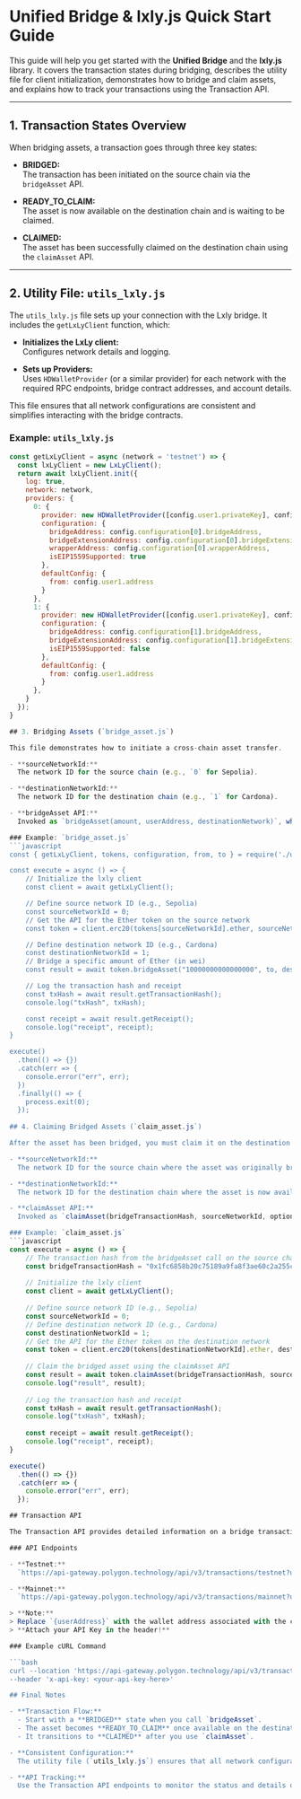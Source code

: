 # Unified Bridge & lxly.js Quick Start Guide

This guide will help you get started with the **Unified Bridge** and the **lxly.js** library. It covers the transaction states during bridging, describes the utility file for client initialization, demonstrates how to bridge and claim assets, and explains how to track your transactions using the Transaction API.

---

## 1. Transaction States Overview

When bridging assets, a transaction goes through three key states:

- **BRIDGED:**  
  The transaction has been initiated on the source chain via the `bridgeAsset` API.

- **READY_TO_CLAIM:**  
  The asset is now available on the destination chain and is waiting to be claimed.

- **CLAIMED:**  
  The asset has been successfully claimed on the destination chain using the `claimAsset` API.

---

## 2. Utility File: `utils_lxly.js`

The `utils_lxly.js` file sets up your connection with the Lxly bridge. It includes the `getLxLyClient` function, which:

- **Initializes the LxLy client:**  
  Configures network details and logging.

- **Sets up Providers:**  
  Uses `HDWalletProvider` (or a similar provider) for each network with the required RPC endpoints, bridge contract addresses, and account details.

This file ensures that all network configurations are consistent and simplifies interacting with the bridge contracts.

### Example: `utils_lxly.js`
```javascript
const getLxLyClient = async (network = 'testnet') => {
  const lxLyClient = new LxLyClient();
  return await lxLyClient.init({
    log: true,
    network: network,
    providers: {
      0: {
        provider: new HDWalletProvider([config.user1.privateKey], config.configuration[0].rpc),
        configuration: {
          bridgeAddress: config.configuration[0].bridgeAddress,
          bridgeExtensionAddress: config.configuration[0].bridgeExtensionAddress,
          wrapperAddress: config.configuration[0].wrapperAddress,
          isEIP1559Supported: true
        },
        defaultConfig: {
          from: config.user1.address
        }
      },
      1: {
        provider: new HDWalletProvider([config.user1.privateKey], config.configuration[1].rpc),
        configuration: {
          bridgeAddress: config.configuration[1].bridgeAddress,
          bridgeExtensionAddress: config.configuration[1].bridgeExtensionAddress,
          isEIP1559Supported: false
        },
        defaultConfig: {
          from: config.user1.address
        }
      },
    }
  });
}

## 3. Bridging Assets (`bridge_asset.js`)

This file demonstrates how to initiate a cross-chain asset transfer.

- **sourceNetworkId:**  
  The network ID for the source chain (e.g., `0` for Sepolia).

- **destinationNetworkId:**  
  The network ID for the destination chain (e.g., `1` for Cardona).

- **bridgeAsset API:**  
  Invoked as `bridgeAsset(amount, userAddress, destinationNetwork)`, where `amount` is specified in the smallest unit (like wei for Ether).

### Example: `bridge_asset.js`
```javascript
const { getLxLyClient, tokens, configuration, from, to } = require('./utils/utils_lxly');

const execute = async () => {
    // Initialize the lxly client
    const client = await getLxLyClient();

    // Define source network ID (e.g., Sepolia)
    const sourceNetworkId = 0;
    // Get the API for the Ether token on the source network
    const token = client.erc20(tokens[sourceNetworkId].ether, sourceNetworkId);

    // Define destination network ID (e.g., Cardona)
    const destinationNetworkId = 1;
    // Bridge a specific amount of Ether (in wei)
    const result = await token.bridgeAsset("10000000000000000", to, destinationNetworkId);

    // Log the transaction hash and receipt
    const txHash = await result.getTransactionHash();
    console.log("txHash", txHash);

    const receipt = await result.getReceipt();
    console.log("receipt", receipt);
}

execute()
  .then(() => {})
  .catch(err => {
    console.error("err", err);
  })
  .finally(() => {
    process.exit(0);
  });
 
## 4. Claiming Bridged Assets (`claim_asset.js`)

After the asset has been bridged, you must claim it on the destination chain.

- **sourceNetworkId:**  
  The network ID for the source chain where the asset was originally bridged.

- **destinationNetworkId:**  
  The network ID for the destination chain where the asset is now available.

- **claimAsset API:**  
  Invoked as `claimAsset(bridgeTransactionHash, sourceNetworkId, options)`, where `bridgeTransactionHash` is the hash returned from the `bridgeAsset` call.

### Example: `claim_asset.js`
```javascript
const execute = async () => {
    // The transaction hash from the bridgeAsset call on the source chain
    const bridgeTransactionHash = "0x1fc6858b20c75189a9fa8f3ae60c2a255cc3c41a058781f33daa57fc0f80b81a";
		
    // Initialize the lxly client
    const client = await getLxLyClient();
    
    // Define source network ID (e.g., Sepolia)
    const sourceNetworkId = 0;
    // Define destination network ID (e.g., Cardona)
    const destinationNetworkId = 1;
    // Get the API for the Ether token on the destination network
    const token = client.erc20(tokens[destinationNetworkId].ether, destinationNetworkId);
    
    // Claim the bridged asset using the claimAsset API
    const result = await token.claimAsset(bridgeTransactionHash, sourceNetworkId, { returnTransaction: false });
    console.log("result", result);
    
    // Log the transaction hash and receipt
    const txHash = await result.getTransactionHash();
    console.log("txHash", txHash);
    
    const receipt = await result.getReceipt();
    console.log("receipt", receipt);
}

execute()
  .then(() => {})
  .catch(err => {
    console.error("err", err);
  });

## Transaction API

The Transaction API provides detailed information on a bridge transaction associated with a user’s wallet. It includes real-time status updates, the token bridged, the amount transferred, and the source and destination chains. This is especially useful for building user interfaces that display transaction statuses.

### API Endpoints

- **Testnet:**  
  `https://api-gateway.polygon.technology/api/v3/transactions/testnet?userAddress={userAddress}`

- **Mainnet:**  
  `https://api-gateway.polygon.technology/api/v3/transactions/mainnet?userAddress={userAddress}`

> **Note:**  
> Replace `{userAddress}` with the wallet address associated with the cross-chain transaction.  
> **Attach your API Key in the header!**

### Example cURL Command

```bash
curl --location 'https://api-gateway.polygon.technology/api/v3/transactions/mainnet?userAddress={userAddress}' \
--header 'x-api-key: <your-api-key-here>'

## Final Notes

- **Transaction Flow:**
  - Start with a **BRIDGED** state when you call `bridgeAsset`.
  - The asset becomes **READY_TO_CLAIM** once available on the destination chain.
  - It transitions to **CLAIMED** after you use `claimAsset`.

- **Consistent Configuration:**  
  The utility file (`utils_lxly.js`) ensures that all network configurations and provider details remain consistent.

- **API Tracking:**  
  Use the Transaction API endpoints to monitor the status and details of your cross-chain transfers.
